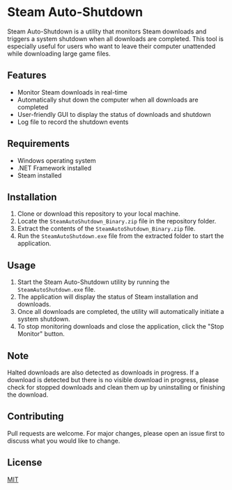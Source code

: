 # Steam Auto-Shutdown

Steam Auto-Shutdown is a utility that monitors Steam downloads and triggers a system shutdown when all downloads are completed. This tool is especially useful for users who want to leave their computer unattended while downloading large game files.

## Features

- Monitor Steam downloads in real-time
- Automatically shut down the computer when all downloads are completed
- User-friendly GUI to display the status of downloads and shutdown
- Log file to record the shutdown events

## Requirements

- Windows operating system
- .NET Framework installed
- Steam installed

## Installation

1. Clone or download this repository to your local machine.
2. Locate the `SteamAutoShutdown_Binary.zip` file in the repository folder.
3. Extract the contents of the `SteamAutoShutdown_Binary.zip` file.
4. Run the `SteamAutoShutdown.exe` file from the extracted folder to start the application.

## Usage

1. Start the Steam Auto-Shutdown utility by running the `SteamAutoShutdown.exe` file.
2. The application will display the status of Steam installation and downloads.
3. Once all downloads are completed, the utility will automatically initiate a system shutdown.
4. To stop monitoring downloads and close the application, click the "Stop Monitor" button.

## Note

Halted downloads are also detected as downloads in progress. If a download is detected but there is no visible download in progress, please check for stopped downloads and clean them up by uninstalling or finishing the download.

## Contributing

Pull requests are welcome. For major changes, please open an issue first to discuss what you would like to change.

## License

[MIT](https://choosealicense.com/licenses/mit/)

